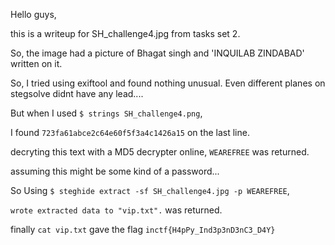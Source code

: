 Hello guys,

this is a writeup for SH_challenge4.jpg from tasks set 2.

So, the image had a picture of Bhagat singh and 'INQUILAB ZINDABAD' written on it.

So, I tried using exiftool and found nothing unusual. Even different planes on stegsolve didnt have any lead....

But when I used ```$ strings SH_challenge4.png```,

I found ```723fa61abce2c64e60f5f3a4c1426a15``` on the last line.

decryting this text with a MD5 decrypter online, ``` WEAREFREE ``` was returned.

assuming this might be some kind of a password...

So Using ```$ steghide extract -sf SH_challenge4.jpg -p WEAREFREE```, 

```wrote extracted data to "vip.txt".``` was returned.

finally ```cat vip.txt``` gave the flag ```inctf{H4pPy_Ind3p3nD3nC3_D4Y}```

